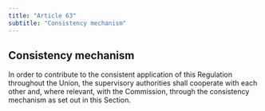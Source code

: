 ```yaml
---
title: "Article 63"
subtitle: "Consistency mechanism"
---
```

## Consistency mechanism

In order to contribute to the consistent application of this Regulation throughout the Union, the supervisory authorities shall cooperate with each other and, where relevant, with the Commission, through the consistency mechanism as set out in this Section.
